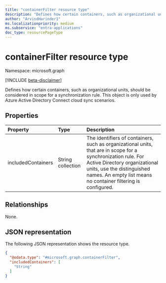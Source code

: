 ```yaml
---
title: "containerFilter resource type"
description: "Defines how certain containers, such as organizational units, should be considered in scope for a synchronization rule. This object is only used by Azure Active Directory Connect cloud sync scenarios."
author: "ArvindHarinder1"
ms.localizationpriority: medium
ms.subservice: "entra-applications"
doc_type: resourcePageType
---
```


# containerFilter resource type

Namespace: microsoft.graph

[!INCLUDE [beta-disclaimer](../../includes/beta-disclaimer.md)]

Defines how certain containers, such as organizational units, should be considered in scope for a synchronization rule. This object is only used by Azure Active Directory Connect cloud sync scenarios.

## Properties
|Property|Type|Description|
|:---|:---|:---|
|includedContainers|String collection|The identifiers of containers, such as organizational units, that are in scope for a synchronization rule. For Active Directory organizational units, use the distinguished names. An empty list means no container filtering is configured.|

## Relationships
None.

## JSON representation
The following JSON representation shows the resource type.
<!-- {
  "blockType": "resource",
  "@odata.type": "microsoft.graph.containerFilter"
}
-->
``` json
{
  "@odata.type": "#microsoft.graph.containerFilter",
  "includedContainers": [
    "String"
  ]
}
```

